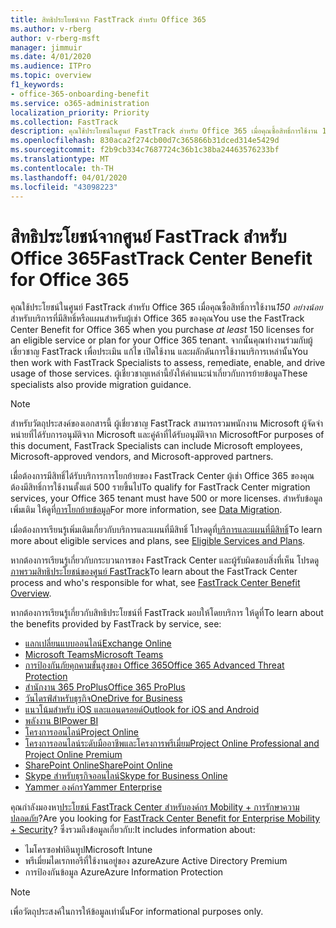 ```yaml
---
title: สิทธิประโยชน์จาก FastTrack สำหรับ Office 365
ms.author: v-rberg
author: v-rberg-msft
manager: jimmuir
ms.date: 4/01/2020
ms.audience: ITPro
ms.topic: overview
f1_keywords:
- office-365-onboarding-benefit
ms.service: o365-administration
localization_priority: Priority
ms.collection: FastTrack
description: คุณใช้ประโยชน์ในศูนย์ FastTrack สําหรับ Office 365 เมื่อคุณซื้อสิทธิ์การใช้งาน 150 อย่างน้อยสําหรับบริการที่มีสิทธิ์หรือแผนสําหรับผู้เช่า Office 365 ของคุณ จากนั้นคุณทํางานร่วมกับผู้เชี่ยวชาญ FastTrack เพื่อประเมิน แก้ไข เปิดใช้งาน และผลักดันการใช้งานบริการเหล่านั้น ผู้เชี่ยวชาญเหล่านี้ยังให้คําแนะนําเกี่ยวกับการย้ายข้อมูล
ms.openlocfilehash: 830aca2f274cb00d7c365866b31dced314e5429d
ms.sourcegitcommit: f2b9cb334c7687724c36b1c38ba24463576233bf
ms.translationtype: MT
ms.contentlocale: th-TH
ms.lasthandoff: 04/01/2020
ms.locfileid: "43098223"
---
```

# <a name="fasttrack-center-benefit-for-office-365"></a><span data-ttu-id="3ad93-105">สิทธิประโยชน์จากศูนย์ FastTrack สำหรับ Office 365</span><span class="sxs-lookup"><span data-stu-id="3ad93-105">FastTrack Center Benefit for Office 365</span></span>

<span data-ttu-id="3ad93-106">คุณใช้ประโยชน์ในศูนย์ FastTrack สําหรับ Office 365 เมื่อคุณซื้อสิทธิ์การใช้งาน*150 อย่างน้อย*สําหรับบริการที่มีสิทธิ์หรือแผนสําหรับผู้เช่า Office 365 ของคุณ</span><span class="sxs-lookup"><span data-stu-id="3ad93-106">You use the FastTrack Center Benefit for Office 365 when you purchase  *at least*  150 licenses for an eligible service or plan for your Office 365 tenant.</span></span> <span data-ttu-id="3ad93-107">จากนั้นคุณทํางานร่วมกับผู้เชี่ยวชาญ FastTrack เพื่อประเมิน แก้ไข เปิดใช้งาน และผลักดันการใช้งานบริการเหล่านั้น</span><span class="sxs-lookup"><span data-stu-id="3ad93-107">You then work with FastTrack Specialists to assess, remediate, enable, and drive usage of those services.</span></span> <span data-ttu-id="3ad93-108">ผู้เชี่ยวชาญเหล่านี้ยังให้คําแนะนําเกี่ยวกับการย้ายข้อมูล</span><span class="sxs-lookup"><span data-stu-id="3ad93-108">These specialists also provide migration guidance.</span></span> 
  
> [!NOTE]
> <span data-ttu-id="3ad93-109">สําหรับวัตถุประสงค์ของเอกสารนี้ ผู้เชี่ยวชาญ FastTrack สามารถรวมพนักงาน Microsoft ผู้จัดจําหน่ายที่ได้รับการอนุมัติจาก Microsoft และคู่ค้าที่ได้รับอนุมัติจาก Microsoft</span><span class="sxs-lookup"><span data-stu-id="3ad93-109">For purposes of this document, FastTrack Specialists can include Microsoft employees, Microsoft-approved vendors, and Microsoft-approved partners.</span></span> 
  
<span data-ttu-id="3ad93-110">เมื่อต้องการมีสิทธิ์ได้รับบริการการโยกย้ายของ FastTrack Center ผู้เช่า Office 365 ของคุณต้องมีสิทธิ์การใช้งานตั้งแต่ 500 รายขึ้นไป</span><span class="sxs-lookup"><span data-stu-id="3ad93-110">To qualify for FastTrack Center migration services, your Office 365 tenant must have 500 or more licenses.</span></span> <span data-ttu-id="3ad93-111">สําหรับข้อมูลเพิ่มเติม ให้ดูที่[การโยกย้ายข้อมูล](O365-data-migration.md)</span><span class="sxs-lookup"><span data-stu-id="3ad93-111">For more information, see [Data Migration](O365-data-migration.md).</span></span>
  
<span data-ttu-id="3ad93-112">เมื่อต้องการเรียนรู้เพิ่มเติมเกี่ยวกับบริการและแผนที่มีสิทธิ์ โปรดดูที่[บริการและแผนที่มีสิทธิ์](M365-eligible-services-and-plans.md)</span><span class="sxs-lookup"><span data-stu-id="3ad93-112">To learn more about eligible services and plans, see [Eligible Services and Plans](M365-eligible-services-and-plans.md).</span></span>
  
<span data-ttu-id="3ad93-113">หากต้องการเรียนรู้เกี่ยวกับกระบวนการของ FastTrack Center และผู้รับผิดชอบสิ่งที่เห็น โปรดดู[ภาพรวมสิทธิประโยชน์ของศูนย์ FastTrack](O365-fasttrack-benefit-overview.md)</span><span class="sxs-lookup"><span data-stu-id="3ad93-113">To learn about the FastTrack Center process and who's responsible for what, see [FastTrack Center Benefit Overview](O365-fasttrack-benefit-overview.md).</span></span>

<span data-ttu-id="3ad93-114">หากต้องการเรียนรู้เกี่ยวกับสิทธิประโยชน์ที่ FastTrack มอบให้โดยบริการ ให้ดูที่</span><span class="sxs-lookup"><span data-stu-id="3ad93-114">To learn about the benefits provided by FastTrack by service, see:</span></span>

- [<span data-ttu-id="3ad93-115">แลกเปลี่ยนแบบออนไลน์</span><span class="sxs-lookup"><span data-stu-id="3ad93-115">Exchange Online</span></span>](O365-fasttrack-responsibilities.md#exchange-online)
- [<span data-ttu-id="3ad93-116">Microsoft Teams</span><span class="sxs-lookup"><span data-stu-id="3ad93-116">Microsoft Teams</span></span>](O365-fasttrack-responsibilities.md#microsoft-teams)
- [<span data-ttu-id="3ad93-117">การป้องกันภัยคุกคามขั้นสูงของ Office 365</span><span class="sxs-lookup"><span data-stu-id="3ad93-117">Office 365 Advanced Threat Protection</span></span>](O365-fasttrack-responsibilities.md#office-365-advanced-threat-protection)
- [<span data-ttu-id="3ad93-118">สํานักงาน 365 ProPlus</span><span class="sxs-lookup"><span data-stu-id="3ad93-118">Office 365 ProPlus</span></span>](O365-fasttrack-responsibilities.md#office-365-proplus)
- [<span data-ttu-id="3ad93-119">วันไดรฟ์สําหรับธุรกิจ</span><span class="sxs-lookup"><span data-stu-id="3ad93-119">OneDrive for Business</span></span>](O365-fasttrack-responsibilities.md#onedrive-for-business)
- [<span data-ttu-id="3ad93-120">แนวโน้มสําหรับ iOS และแอนดรอยด์</span><span class="sxs-lookup"><span data-stu-id="3ad93-120">Outlook for iOS and Android</span></span>](O365-fasttrack-responsibilities.md#outlook-for-ios-and-android)
- [<span data-ttu-id="3ad93-121">พลังงาน BI</span><span class="sxs-lookup"><span data-stu-id="3ad93-121">Power BI</span></span>](O365-fasttrack-responsibilities.md#power-bi)
- [<span data-ttu-id="3ad93-122">โครงการออนไลน์</span><span class="sxs-lookup"><span data-stu-id="3ad93-122">Project Online</span></span>](O365-fasttrack-responsibilities.md#project-online)
- [<span data-ttu-id="3ad93-123">โครงการออนไลน์ระดับมืออาชีพและโครงการพรีเมี่ยม</span><span class="sxs-lookup"><span data-stu-id="3ad93-123">Project Online Professional and Project Online Premium</span></span>](O365-fasttrack-responsibilities.md#project-online-professional-and-project-online-premium)
- [<span data-ttu-id="3ad93-124">SharePoint Online</span><span class="sxs-lookup"><span data-stu-id="3ad93-124">SharePoint Online</span></span>](O365-fasttrack-responsibilities.md#sharepoint-online)
- [<span data-ttu-id="3ad93-125">Skype สําหรับธุรกิจออนไลน์</span><span class="sxs-lookup"><span data-stu-id="3ad93-125">Skype for Business Online</span></span>](O365-fasttrack-responsibilities.md#skype-for-business-online)
- [<span data-ttu-id="3ad93-126">Yammer องค์กร</span><span class="sxs-lookup"><span data-stu-id="3ad93-126">Yammer Enterprise</span></span>](O365-fasttrack-responsibilities.md#yammer-enterprise)
  
<span data-ttu-id="3ad93-127">คุณกําลังมองหา[ประโยชน์ FastTrack Center สําหรับองค์กร Mobility + การรักษาความปลอดภัย](EMS-fasttrack-benefit-for-EMS.md)?</span><span class="sxs-lookup"><span data-stu-id="3ad93-127">Are you looking for [FastTrack Center Benefit for Enterprise Mobility + Security](EMS-fasttrack-benefit-for-EMS.md)?</span></span> <span data-ttu-id="3ad93-128">ซึ่งรวมถึงข้อมูลเกี่ยวกับ:</span><span class="sxs-lookup"><span data-stu-id="3ad93-128">It includes information about:</span></span>
  
- <span data-ttu-id="3ad93-129">ไมโครซอฟท์อินทูป</span><span class="sxs-lookup"><span data-stu-id="3ad93-129">Microsoft Intune</span></span>    
- <span data-ttu-id="3ad93-130">พรีเมี่ยมไดเรกทอรีที่ใช้งานอยู่ของ azure</span><span class="sxs-lookup"><span data-stu-id="3ad93-130">Azure Active Directory Premium</span></span> 
- <span data-ttu-id="3ad93-131">การป้องกันข้อมูล Azure</span><span class="sxs-lookup"><span data-stu-id="3ad93-131">Azure Information Protection</span></span>
    
> [!NOTE]
> <span data-ttu-id="3ad93-132">เพื่อวัตถุประสงค์ในการให้ข้อมูลเท่านั้น</span><span class="sxs-lookup"><span data-stu-id="3ad93-132">For informational purposes only.</span></span> 


